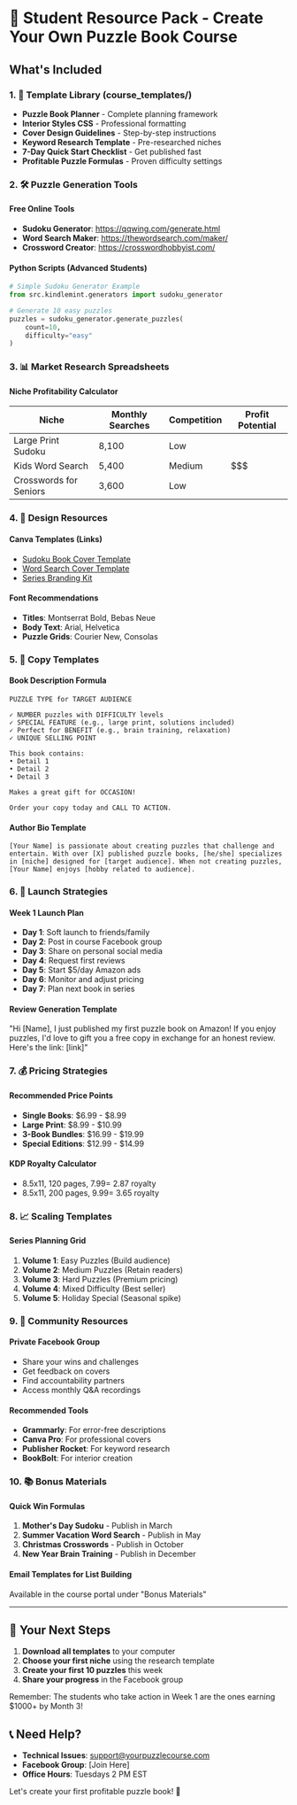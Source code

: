 # 🎁 Student Resource Pack - Create Your Own Puzzle Book Course

## What's Included

### 1. 📁 Template Library (course_templates/)
- **Puzzle Book Planner** - Complete planning framework
- **Interior Styles CSS** - Professional formatting
- **Cover Design Guidelines** - Step-by-step instructions
- **Keyword Research Template** - Pre-researched niches
- **7-Day Quick Start Checklist** - Get published fast
- **Profitable Puzzle Formulas** - Proven difficulty settings

### 2. 🛠️ Puzzle Generation Tools

#### Free Online Tools
- **Sudoku Generator**: https://qqwing.com/generate.html
- **Word Search Maker**: https://thewordsearch.com/maker/
- **Crossword Creator**: https://crosswordhobbyist.com/

#### Python Scripts (Advanced Students)
```python
# Simple Sudoku Generator Example
from src.kindlemint.generators import sudoku_generator

# Generate 10 easy puzzles
puzzles = sudoku_generator.generate_puzzles(
    count=10,
    difficulty="easy"
)
```

### 3. 📊 Market Research Spreadsheets

#### Niche Profitability Calculator
| Niche | Monthly Searches | Competition | Profit Potential |
|-------|-----------------|-------------|------------------|
| Large Print Sudoku | 8,100 | Low | $$$$ |
| Kids Word Search | 5,400 | Medium | $$$ |
| Crosswords for Seniors | 3,600 | Low | $$$$ |

### 4. 🎨 Design Resources

#### Canva Templates (Links)
- [Sudoku Book Cover Template](https://www.canva.com/templates/?query=book+cover)
- [Word Search Cover Template](https://www.canva.com/templates/?query=puzzle+book)
- [Series Branding Kit](https://www.canva.com/brand)

#### Font Recommendations
- **Titles**: Montserrat Bold, Bebas Neue
- **Body Text**: Arial, Helvetica
- **Puzzle Grids**: Courier New, Consolas

### 5. 📝 Copy Templates

#### Book Description Formula
```
PUZZLE TYPE for TARGET AUDIENCE

✓ NUMBER puzzles with DIFFICULTY levels
✓ SPECIAL FEATURE (e.g., large print, solutions included)
✓ Perfect for BENEFIT (e.g., brain training, relaxation)
✓ UNIQUE SELLING POINT

This book contains:
• Detail 1
• Detail 2  
• Detail 3

Makes a great gift for OCCASION!

Order your copy today and CALL TO ACTION.
```

#### Author Bio Template
```
[Your Name] is passionate about creating puzzles that challenge and entertain. With over [X] published puzzle books, [he/she] specializes in [niche] designed for [target audience]. When not creating puzzles, [Your Name] enjoys [hobby related to audience].
```

### 6. 🚀 Launch Strategies

#### Week 1 Launch Plan
- **Day 1**: Soft launch to friends/family
- **Day 2**: Post in course Facebook group
- **Day 3**: Share on personal social media
- **Day 4**: Request first reviews
- **Day 5**: Start $5/day Amazon ads
- **Day 6**: Monitor and adjust pricing
- **Day 7**: Plan next book in series

#### Review Generation Template
"Hi [Name], I just published my first puzzle book on Amazon! If you enjoy puzzles, I'd love to gift you a free copy in exchange for an honest review. Here's the link: [link]"

### 7. 💰 Pricing Strategies

#### Recommended Price Points
- **Single Books**: $6.99 - $8.99
- **Large Print**: $8.99 - $10.99
- **3-Book Bundles**: $16.99 - $19.99
- **Special Editions**: $12.99 - $14.99

#### KDP Royalty Calculator
- 8.5x11, 120 pages, $7.99 = ~$2.87 royalty
- 8.5x11, 200 pages, $9.99 = ~$3.65 royalty

### 8. 📈 Scaling Templates

#### Series Planning Grid
1. **Volume 1**: Easy Puzzles (Build audience)
2. **Volume 2**: Medium Puzzles (Retain readers)
3. **Volume 3**: Hard Puzzles (Premium pricing)
4. **Volume 4**: Mixed Difficulty (Best seller)
5. **Volume 5**: Holiday Special (Seasonal spike)

### 9. 🤝 Community Resources

#### Private Facebook Group
- Share your wins and challenges
- Get feedback on covers
- Find accountability partners
- Access monthly Q&A recordings

#### Recommended Tools
- **Grammarly**: For error-free descriptions
- **Canva Pro**: For professional covers
- **Publisher Rocket**: For keyword research
- **BookBolt**: For interior creation

### 10. 📚 Bonus Materials

#### Quick Win Formulas
1. **Mother's Day Sudoku** - Publish in March
2. **Summer Vacation Word Search** - Publish in May
3. **Christmas Crosswords** - Publish in October
4. **New Year Brain Training** - Publish in December

#### Email Templates for List Building
Available in the course portal under "Bonus Materials"

---

## 🎯 Your Next Steps

1. **Download all templates** to your computer
2. **Choose your first niche** using the research template
3. **Create your first 10 puzzles** this week
4. **Share your progress** in the Facebook group

Remember: The students who take action in Week 1 are the ones earning $1000+ by Month 3!

## 📞 Need Help?

- **Technical Issues**: support@yourpuzzlecourse.com
- **Facebook Group**: [Join Here]
- **Office Hours**: Tuesdays 2 PM EST

Let's create your first profitable puzzle book! 🚀